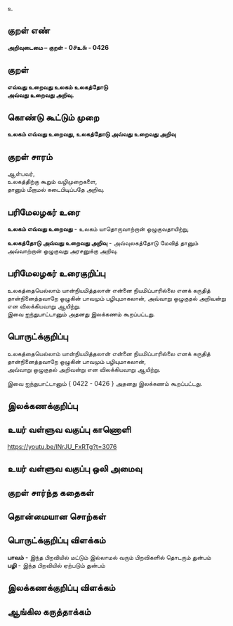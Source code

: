 உ

## குறள் எண் 

**அறிவுடைமை – குறள் - 0௪உ௬ - 0426**  

## குறள் 

**எவ்வது உறைவது உலகம் உலகத்தோடு  
அவ்வது உறைவது அறிவு.**

## கொண்டு கூட்டும் முறை

**உலகம் எவ்வது உறைவது, உலகத்தோடு அவ்வது உறைவது அறிவு**

## குறள் சாரம் 

ஆள்பவர்,  
உலகத்திற்கு கூறும் வழிமுறைகளை,  
தானும் மீறாமல் கடைபிடிப்பதே அறிவு.  

## பரிமேலழகர் உரை

**உலகம் எவ்வது உறைவது** - உலகம் யாதொருவாற்றான் ஒழுகுவதாயிற்று,  

**உலகத்தோடு அவ்வது உறைவது அறிவு** - அவ்வுலகத்தோடு மேவித் தானும் அவ்வாற்றான் ஒழுகுவது அரசனுக்கு அறிவு.  

## பரிமேலழகர் உரைகுறிப்பு   

உலகத்தையெல்லாம் யான்நியமித்தலான் என்னை நியமிப்பாரில்லை எனக் கருதித் தான்நினைத்தவாறே ஒழுகின் பாவமும் பழியுமாகலான், அவ்வாறு ஒழுகுதல் அறிவன்று என விலக்கியவாறு ஆயிற்று.  
இவை ஐந்துபாட்டானும் அதனது இலக்கணம் கூறப்பட்டது.   

## பொருட்க்குறிப்பு 

உலகத்தையெல்லாம் யான்நியமித்தலான் என்னை நியமிப்பாரில்லை எனக் கருதித்  
தான்நினைத்தவாறே ஒழுகின் பாவமும் பழியுமாகலான்,  
அவ்வாறு ஒழுகுதல் அறிவன்று என விலக்கியவாறு ஆயிற்று.  

இவை ஐந்துபாட்டானும் { 0422 - 0426 } அதனது இலக்கணம் கூறப்பட்டது.    

## இலக்கணக்குறிப்பு  


## உயர் வள்ளுவ வகுப்பு காணொளி

https://youtu.be/lNrJU_FxRTg?t=3076

## உயர் வள்ளுவ வகுப்பு ஒலி அமைவு 

 
## குறள் சார்ந்த கதைகள் 


## தொன்மையான சொற்கள்


## பொருட்க்குறிப்பு விளக்கம்  

**பாவம்** - இந்த பிறவியில் மட்டும் இல்லாமல் வரும் பிறவிகளில் தொடரும் துன்பம்   
**பழி** - இந்த பிறவியில் ஏற்படும் துன்பம்   

## இலக்கணக்குறிப்பு விளக்கம்


## ஆங்கில கருத்தாக்கம் 


